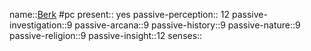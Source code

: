name::[Berk](0%20ttrpg/_Settings/Leverhulm/pc-berk.md)
#pc
present:: yes
passive-perception:: 12
passive-investigation::9
passive-arcana::9
passive-history::9
passive-nature::9
passive-religion::9
passive-insight::12
senses::